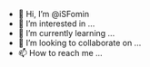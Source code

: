 - 👋 Hi, I’m @iSFomin
- 👀 I’m interested in ...
- 🌱 I’m currently learning ...
- 💞️ I’m looking to collaborate on ...
- 📫 How to reach me ...

<!---
iSFomin/iSFomin is a ✨ special ✨ repository because its `README.md` (this file) appears on your GitHub profile.
You can click the Preview link to take a look at your changes.
--->
